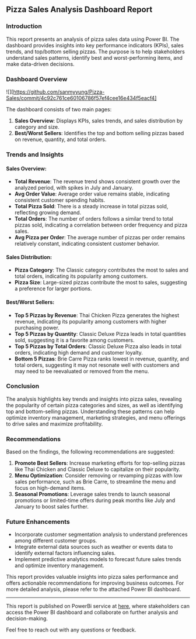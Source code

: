 ## Pizza Sales Analysis Dashboard Report

### Introduction
This report presents an analysis of pizza sales data using Power BI. The dashboard provides insights into key performance indicators (KPIs), sales trends, and top/bottom selling pizzas. The purpose is to help stakeholders understand sales patterns, identify best and worst-performing items, and make data-driven decisions.

### Dashboard Overview

![][https://github.com/sanmyyung/Pizza-Sales/commit/4c92c761ce60106786f57ef4cee16e434f5eacf4]

The dashboard consists of two main pages: 
1. **Sales Overview**: Displays KPIs, sales trends, and sales distribution by category and size.
2. **Best/Worst Sellers**: Identifies the top and bottom selling pizzas based on revenue, quantity, and total orders.

### Trends and Insights
#### Sales Overview:
- **Total Revenue**: The revenue trend shows consistent growth over the analyzed period, with spikes in July and January.
- **Avg Order Value**: Average order value remains stable, indicating consistent customer spending habits.
- **Total Pizza Sold**: There is a steady increase in total pizzas sold, reflecting growing demand.
- **Total Orders**: The number of orders follows a similar trend to total pizzas sold, indicating a correlation between order frequency and pizza sales.
- **Avg Pizza per Order**: The average number of pizzas per order remains relatively constant, indicating consistent customer behavior.

#### Sales Distribution:
- **Pizza Category**: The Classic category contributes the most to sales and total orders, indicating its popularity among customers.
- **Pizza Size**: Large-sized pizzas contribute the most to sales, suggesting a preference for larger portions.

#### Best/Worst Sellers:
- **Top 5 Pizzas by Revenue**: Thai Chicken Pizza generates the highest revenue, indicating its popularity among customers with higher purchasing power.
- **Top 5 Pizzas by Quantity**: Classic Deluxe Pizza leads in total quantities sold, suggesting it is a favorite among customers.
- **Top 5 Pizzas by Total Orders**: Classic Deluxe Pizza also leads in total orders, indicating high demand and customer loyalty.
- **Bottom 5 Pizzas**: Brie Carre Pizza ranks lowest in revenue, quantity, and total orders, suggesting it may not resonate well with customers and may need to be reevaluated or removed from the menu.

### Conclusion
The analysis highlights key trends and insights into pizza sales, revealing the popularity of certain pizza categories and sizes, as well as identifying top and bottom-selling pizzas. Understanding these patterns can help optimize inventory management, marketing strategies, and menu offerings to drive sales and maximize profitability.

### Recommendations
Based on the findings, the following recommendations are suggested:
1. **Promote Best Sellers**: Increase marketing efforts for top-selling pizzas like Thai Chicken and Classic Deluxe to capitalize on their popularity.
2. **Menu Optimization**: Consider removing or revamping pizzas with low sales performance, such as Brie Carre, to streamline the menu and focus on high-demand items.
3. **Seasonal Promotions**: Leverage sales trends to launch seasonal promotions or limited-time offers during peak months like July and January to boost sales further.

### Future Enhancements
- Incorporate customer segmentation analysis to understand preferences among different customer groups.
- Integrate external data sources such as weather or events data to identify external factors influencing sales.
- Implement predictive analytics models to forecast future sales trends and optimize inventory management.

This report provides valuable insights into pizza sales performance and offers actionable recommendations for improving business outcomes. For more detailed analysis, please refer to the attached Power BI dashboard.

--- 

This report is published on PowerBi service at [here](https://app.powerbi.com/view?r=eyJrIjoiMGZjNjkyMjgtOWUzYy00ODIzLWI2ODItZTU3ZjFhOGFkOTJiIiwidCI6IjU3ZjM5NjcyLTEyMjgtNDhmMy05MmQ5LTM5MmQyYWRhYzY5OCJ9), where stakeholders can access the Power BI dashboard and collaborate on further analysis and decision-making. 

Feel free to reach out with any questions or feedback. 

